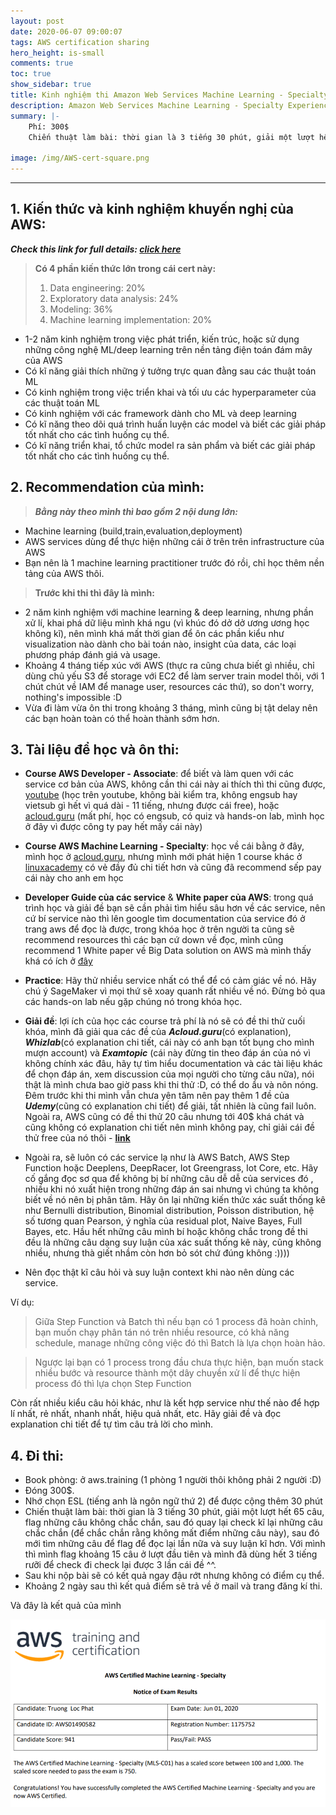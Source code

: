 ```yaml
---
layout: post
date: 2020-06-07 09:00:07
tags: AWS certification sharing
hero_height: is-small
comments: true
toc: true
show_sidebar: true
title: Kinh nghiệm thi Amazon Web Services Machine Learning - Specialty
description: Amazon Web Services Machine Learning - Specialty Experience
summary: |-
    Phí: 300$
    Chiến thuật làm bài: thời gian là 3 tiếng 30 phút, giải một lượt hết 65 câu, flag những câu không chắc chắn, sau đó quay lại check kĩ lại những câu chắc chắn, sau đó mới tìm những câu để flag để đọc lại lần nữa và suy luận kĩ hơn ...

image: /img/AWS-cert-square.png
---
```


---
## 1. Kiến thức và kinh nghiệm khuyến nghị của AWS:

***Check this link for full details: [click here](https://aws.amazon.com/certification/certified-machine-learning-specialty/)***

> **Có 4 phần kiến thức lớn trong cái cert này:**
> 1. Data engineering: 20%
> 2. Exploratory data analysis: 24%
> 3. Modeling: 36%
> 4. Machine learning implementation: 20%

* 1-2 năm kinh nghiệm trong việc phát triển, kiến trúc, hoặc sử dụng những công nghệ ML/deep learning trên nền tảng điện toán đám mây của AWS 
* Có kĩ năng giải thích những ý tưởng trực quan đằng sau các thuật toán ML
* Có kinh nghiệm trong việc triển khai và tối ưu các hyperparameter của các thuật toán ML
* Có kinh nghiệm với các framework dành cho ML và deep learning
* Có kĩ năng theo dõi quá trình huấn luyện các model và biết các giải pháp tốt nhất cho các tình huống cụ thể.
* Có kĩ năng triển khai, tổ chức model ra sản phẩm và biết các giải pháp tốt nhất cho các tình huống cụ thể. 

## 2. Recommendation của mình:

> ***Bằng này theo mình thì bao gồm 2 nội dung lớn:***

* Machine learning (build,train,evaluation,deployment)
* AWS services dùng để thực hiện những cái ở trên trên infrastructure của AWS
* Bạn nên là 1 machine learning practitioner trước đó rồi, chỉ học thêm nền tảng của AWS thôi.

> **Trước khi thi thì đây là mình:**

* 2 năm kinh nghiệm với machine learning & deep learning, nhưng phần xử lí, khai phá dữ liệu mình khá ngu (vì khúc đó dở dở ương ương học không kĩ), nên mình khá mất thời gian để ôn các phần kiểu như visualization nào dành cho bài toán nào, insight của data, các loại phương pháp đánh giá và usage.
* Khoảng 4 tháng tiếp xúc với AWS (thực ra cũng chưa biết gì nhiều, chỉ dùng chủ yếu S3 để storage với EC2 để làm server train model thôi, với 1 chút chút về IAM để manage user, resources các thứ), so don't worry, nothing's impossible :D
* Vừa đi làm vừa ôn thi trong khoảng 3 tháng, mình cũng bị tật delay nên các bạn hoàn toàn có thể hoàn thành sớm hơn.

## 3. Tài liệu để học và ôn thi:

* **Course AWS Developer - Associate**: để biết và làm quen với các service cơ bản của AWS, không cần thi cái này ai thích thì thi cũng được, [youtube](https://www.youtube.com/watch?v=RrKRN9zRBWs) (học trên youtube, không bài kiểm tra, không engsub hay vietsub gì hết vì quá dài - 11 tiếng, nhưng được cái free), hoặc [acloud.guru](https://acloud.guru/learn/aws-certified-developer-associate) (mất phí, học có engsub, có quiz và hands-on lab, mình học ở đây vì được công ty pay hết mấy cái này)


* **Course AWS Machine Learning - Specialty**: học về cái bằng ở đây, mình học ở [acloud.guru](https://acloud.guru/learn/aws-certified-machine-learning-specialty), nhưng mình mới phát hiện 1 course khác ở [linuxacademy](https://linuxacademy.com/course/aws-certified-machine-learning-specialty/) có vẻ đầy đủ chi tiết hơn và cũng đã recommend sếp pay cái này cho anh em học


* **Developer Guide của các service** & **White paper của AWS**: trong quá trình học và giải đề bạn sẽ cần phải tìm hiểu sâu hơn về các service, nên cứ bí service nào thì lên google tìm documentation của service đó ở trang aws để đọc là được, trong khóa học ở trên người ta cũng sẽ recommend resources thì các bạn cứ down về đọc, mình cũng recommend 1 White paper về Big Data solution on AWS mà mình thấy khá có ích ở [đây](https://docs.aws.amazon.com/whitepapers/latest/building-data-lakes/building-data-lake-aws.html)


* **Practice**: Hãy thử nhiều service nhất có thể để có cảm giác về nó. Hãy chú ý SageMaker vì mọi thứ sẽ xoay quanh rất nhiều về nó. Đừng bỏ qua các hands-on lab nếu gặp chúng nó trong khóa học.


* **Giải đề**: lợi ích của học các course trả phí là nó sẽ có đề thi thử cuối khóa, mình đã giải qua các đề của ***Acloud.guru***(có explanation), ***Whizlab***(có explanation chi tiết, cái này có anh bạn tốt bụng cho mình mượn account) và ***Examtopic*** (cái này đừng tin theo đáp án của nó vì không chính xác đâu, hãy tự tìm hiểu documentation và các tài liệu khác để chọn đáp án, xem discussion của mọi người cho từng câu nữa), nói thật là mình chưa bao giờ pass khi thi thử :D, có thể do ẩu và nôn nóng. Đêm trước khi thi mình vẫn chưa yên tâm nên pay thêm 1 đề của ***Udemy***(cũng có explanation chi tiết) để giải, tất nhiên là cũng fail luôn. Ngoài ra, AWS cũng có đề thi thử 20 câu nhưng tới 40$ khá chát và cũng không có explanation chi tiết nên mình không pay, chỉ giải cái đề thử free của nó thôi - **[link](https://d1.awsstatic.com/training-and-certification/docs-ml/AWS-Certified-Machine-Learning-Specialty_Sample-Questions.pdf)**


* Ngoài ra, sẽ luôn có các service lạ như là AWS Batch, AWS Step Function hoặc Deeplens, DeepRacer, Iot Greengrass, Iot Core, etc. Hãy cố gắng đọc sơ qua để không bị bí những câu dễ dễ của services đó , nhiều khi nó xuất hiện trong những đáp án sai nhưng vì chúng ta không biết về nó nên bị phân tâm. Hãy ôn lại những kiến thức xác suất thống kê như Bernulli distribution, Binomial distribution, Poisson distribution, hệ số tương quan Pearson, ý nghĩa của residual plot, Naive Bayes, Full Bayes, etc. Hầu hết những câu mình bí hoặc không chắc trong đề thi đều là những câu dạng suy luận của xác suất thống kê này, cũng không nhiều, nhưng thà giết nhầm còn hơn bỏ sót chứ đúng không :))))

* Nên đọc thật kĩ câu hỏi và suy luận context khi nào nên dùng các service. 

Ví dụ:

> Giữa Step Function và Batch thì nếu bạn có 1 process đã hoàn chỉnh, bạn muốn chạy phân tán nó trên nhiều resource, có khả năng schedule, manage những công việc đó thì Batch là lựa chọn hoàn hảo. 

> Ngược lại bạn có 1 process trong đầu chưa thực hiện, bạn muốn stack nhiều bước và resource thành một dây chuyền xử lí để thực hiện process đó thì lựa chọn Step Function

Còn rất nhiều kiểu câu hỏi khác, như là kết hợp service như thế nào để hợp lí nhất, rẻ nhất, nhanh nhất, hiệu quả nhất, etc. Hãy giải đề và đọc explanation chi tiết để tự tìm câu trả lời cho mình.

## 4. Đi thi:

* Book phòng: ở aws.training (1 phòng 1 người thôi không phải 2 người :D)
* Đóng 300$.
* Nhớ chọn ESL (tiếng anh là ngôn ngữ thứ 2) để được cộng thêm 30 phút
* Chiến thuật làm bài: thời gian là 3 tiếng 30 phút, giải một lượt hết 65 câu, flag những câu không chắc chắn, sau đó quay lại check kĩ lại những câu chắc chắn (để chắc chắn rằng không mất điểm những câu này), sau đó mới tìm những câu để flag để đọc lại lần nữa và suy luận kĩ hơn. Với mình thì mình flag khoảng 15 câu ở lượt đầu tiên và mình đã dùng hết 3 tiếng rưỡi để check đi check lại được 3 lần cái đề ^^.
* Sau khi nộp bài sẽ có kết quả ngay đậu rớt nhưng không có điểm cụ thể.
* Khoảng 2 ngày sau thì kết quả điểm sẽ trả về ở mail và trang đăng kí thi.


Và đây là kết quả của mình

![alt text](/img/aws-score.png)
